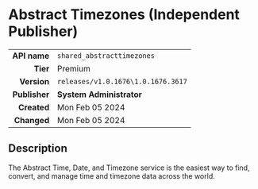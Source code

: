 # Abstract Timezones (Independent Publisher)
| | |
|-:|-|
|**API name**|`shared_abstracttimezones`|
|**Tier**|Premium|
|**Version**|`releases/v1.0.1676\1.0.1676.3617`|
|**Publisher**|**System Administrator**|
|**Created**|Mon Feb 05 2024|
|**Changed**|Mon Feb 05 2024|

## Description
The Abstract Time, Date, and Timezone service is the easiest way to find, convert, and manage time and timezone data across the world.
